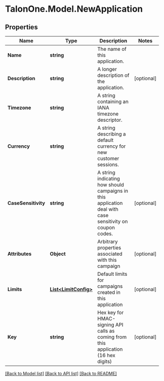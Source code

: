 # TalonOne.Model.NewApplication
## Properties

Name | Type | Description | Notes
------------ | ------------- | ------------- | -------------
**Name** | **string** | The name of this application. | 
**Description** | **string** | A longer description of the application. | [optional] 
**Timezone** | **string** | A string containing an IANA timezone descriptor. | 
**Currency** | **string** | A string describing a default currency for new customer sessions. | 
**CaseSensitivity** | **string** | A string indicating how should campaigns in this application deal with case sensitivity on coupon codes. | [optional] 
**Attributes** | **Object** | Arbitrary properties associated with this campaign | [optional] 
**Limits** | [**List&lt;LimitConfig&gt;**](LimitConfig.md) | Default limits for campaigns created in this application | [optional] 
**Key** | **string** | Hex key for HMAC-signing API calls as coming from this application (16 hex digits) | [optional] 

[[Back to Model list]](../README.md#documentation-for-models) [[Back to API list]](../README.md#documentation-for-api-endpoints) [[Back to README]](../README.md)

